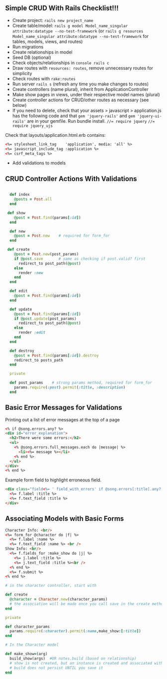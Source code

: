 ## Simple CRUD With Rails Checklist!!!

- Create project: `rails new project_name`
- Create table/model: `rails g model Model_name_singular attribute:datatype --no-test-framework` (or `rails g resources Model_name_singular attribute:datatype --no-test-framework` for tables, models, views, and routes)
- Run migrations
- Create relationships in model
- Seed DB (optional)
- Check objects/relationships in `console rails c`
- Draw routes with `resources: routes`, remove unnecessary routes for simplicity
- Check routes with `rake:routes`
- Run server `rails s` (refresh any time you make changes to routes)
- Create controllers (name plural), inherit from ApplicationController
- Make show pages in views, under their respective model names (plural)
- Create controller actions for CRUD/other routes as necessary (see below)
- If you need to delete, check that your assets > javascript > application.js has the following code and that `gem 'jquery-rails'` and `gem 'jquery-ui-rails'` are in your gemfile. Run bundle install.
`//= require jquery`
`//= require jquery_ujs`

Check that layouts/application.html.erb contains:

```HTML
<%= stylesheet_link_tag    'application', media: 'all' %>
<%= javascript_include_tag :application %>
<%= csrf_meta_tags %>
```

- Add validations to models



## CRUD Controller Actions With Validations

```ruby

  def index
    @posts = Post.all
  end

 def show
    @post = Post.find(params[:id])
  end

  def new
    @post = Post.new    # required for form_for
  end

 def create
    @post = Post.new(post_params)
    if @post.save       # same as checking if post.valid? first
      redirect_to post_path(@post)
    else
      render :new
    end
  end

  def edit
    @post = Post.find(params[:id])
  end

  def update
    @post = Post.find(params[:id])
    if @post.update(post_params)
      redirect_to post_path(@post)
    else
      render :edit
    end
  end

  def destroy
    @post = Post.find(params[:id]).destroy
    redirect_to posts_path
  end

  private

  def post_params    # strong params method, required for form_for
    params.require(:post).permit(:title, :description)
  end

  ```

  ## Basic Error Messages for Validations

  Printing out a list of error messages at the top of a page

  ```HTML
  <% if @song.errors.any? %>
  <div id="error_explanation">
    <h2>There were some errors:</h2>
    <ul>
      <% @song.errors.full_messages.each do |message| %>
        <li><%= message %></li>
      <% end %>
    </ul>
  </div>
<% end %>
```

  Example form field to highlight erroneous field.

  ```HTML
  <div class="field<%= ' field_with_errors' if @song.errors[:title].any? %>">
    <%= f.label :title %>
    <%= f.text_field :title %>
  </div>
  ```

## Associating Models with Basic Forms

```HTML
Character Info: <br/>
<%= form_for @character do |f| %>
  <%= f.label :name %>
  <%= f.text_field :name %> <br />
Show Info: <br/>
  <%= f.fields_for :make_show do |j| %>
    <%= j.label :title %>
    <%= j.text_field :title %><br />
  <% end %>
  <%= f.submit %>
<% end %>
```    

```ruby
# in the character controller, start with

def create
  @character = Character.new(character_params)
  # the association will be made once you call save in the create method
end

private

def character_params
  params.require(:character).permit(:name,make_show:[:title])
end
```

```ruby
# In the Character model

def make_show=(arg)
  build_show(args)  #OR notes.build (based on relationship)
  # show is not created, but an instance is created and associated with the character
  # build does not persist UNTIL you save it
end

```
